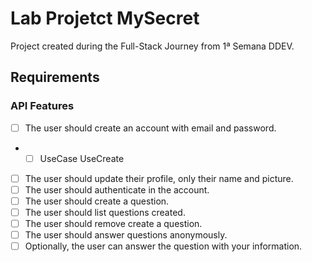 # Lab Projetct MySecret

Project created during the Full-Stack Journey from 1ª Semana DDEV.

## Requirements

### API Features

- [ ] The user should create an account with email and password.
- - [ ] UseCase UseCreate
- [ ] The user should update their profile, only their name and picture.
- [ ] The user should authenticate in the account.
- [ ] The user should create a question.
- [ ] The user should list questions created.
- [ ] The user should remove create a question.
- [ ] The user should answer questions anonymously.
- [ ] Optionally, the user can answer the question with your information.